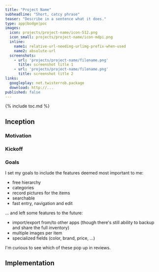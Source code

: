 ```yaml
---
title: "Project Name"
subheadline: "Short, catcy phrase"
teaser: "Describe in a sentence what it does."
type: app|bodge|poc
images:
  icon: projects/project-name/icon-512.png
  icon_small: projects/project-name/icon-mdpi.png
  inline:
    name1: relative-url-needing-urlimg-prefix-when-used
    name2: absolute-url
  screenshots:
    - url: 'projects/project-name/filename.png'
      title: screenshot title 1
    - url: 'projects/project-name/filename.png'
      title: screenshot title 2
links:
  googleplay: net.twisterrob.package
  download: http://...
published: false
---
```


{% include toc.md %}

## Inception

### Motivation

### Kickoff

### Goals
I set my goals to include the features deemed most important to me:

 * free hierarchy
 * categories
 * record pictures for the items
 * searchable
 * fast entry, navigation and edit

... and left some features to the future:

 * import/export from/to other apps (though there's still ability to backup and share the full inventory)
 * multiple images per item
 * specialized fields (color, brand, price, ...)

I'm curious to see which of these pop up in reviews.

## Implementation
